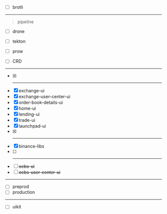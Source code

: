 - [ ] brotli

---

> pipeline

- [ ] drone
- [ ] tekton
- [ ] prow
- [ ] CRD




---

- [x] --------------
- [x] exchange-ui
- [x] exchange-user-center-ui
- [x] order-book-details-ui
- [x] home-ui
- [x] lending-ui
- [x] trade-ui
- [x] launchpad-ui
- [x] --------------------
- [x] binance-libs
- [ ] ------------------
- [ ] ~~ocbs-ui~~
- [ ] ~~ocbs-user-center-ui~~

---

- [ ] preprod
- [ ] production

---

- [ ] uikit

<!--stackedit_data:
eyJoaXN0b3J5IjpbMTU3MjM5MTI1MV19
-->